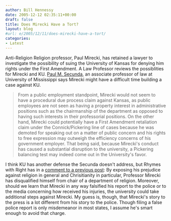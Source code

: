 ```yaml
---
author: Bill Hennessy
date: 2005-12-12 02:35:11+00:00
draft: false
title: Does Mirecki Have a Tort?
layout: blog
#url: e/2005/12/11/does-mirecki-have-a-tort/
categories:
- Latest
---
```


Anti-Religion Religion professor, Paul Mirecki, has retained a lawyer to investigate the possibility of suing the University of Kansas for denying him rights under the First Amendment.  A Law Professor reviews the possiblities for Mirecki and KU.
[
Paul M. Secunda](https://lawprofessors.typepad.com/laborprof_blog/2005/12/anticreationism.html), an associate professor of law at University of Mississippi says Mirecki might have a difficult time building a case against KU.



> From a public employment standpoint, Mirecki would not seem to have a procedural due process claim against Kansas, as public employees are not seen as having a property interest in administrative positions such as the chairmanship of the department as opposed to having such interests in their  professorial positions.  On the other hand, Mirecki could potentially have a First Amendment retaliation claim under the Connick/Pickering line of cases because he was demoted for speaking out on a matter of public concern and his rights to free expression may outweigh the efficiency concerns of his government employer.  That being said, because Mirecki's conduct has caused a substantial disruption to the university, a Pickering balancing test may indeed come out in the University's favor.



I think KU has another defense the Secunda doesn't address, but Rhymes with Right has in a [comment to a previous post](https://www.billhennessy.com/?p=7144):  By exposing his prejudice against religion in general and Chrisitianity in particular, Professor Mirecki has disqualified himself from chair of a department of religion.  Moreover, should we learn that Mirecki in any way falsified his report to the police or to the media concerning how received his injuries, the university could take additional steps against Mirecki.  My guess is, though, that Mirecki's story to the press is a lot different from his story to the police.  Though filing a false police report is only misdemeanor in most states, I assume he's smart enough to avoid that charge.  
